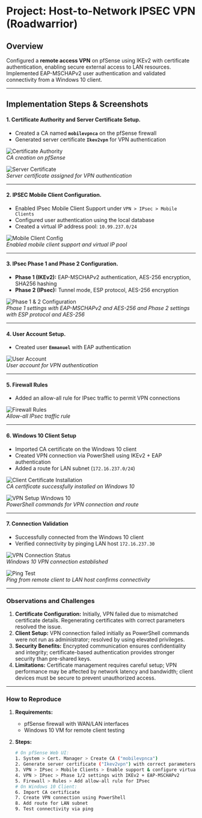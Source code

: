 # Project: Host-to-Network IPSEC VPN (Roadwarrior)

## Overview
Configured a **remote access VPN** on pfSense using IKEv2 with certificate authentication, enabling secure external access to LAN resources. Implemented EAP-MSCHAPv2 user authentication and validated connectivity from a Windows 10 client.

---

## Implementation Steps & Screenshots

#### 1. Certificate Authority and Server Certificate Setup.
- Created a CA named **`mobilevpnca`** on the pfSense firewall  
- Generated server certificate **`Ikev2vpn`** for VPN authentication  

![Certificate Authority](screenshots/hostvpn-ca.png)  
*CA creation on pfSense*  

![Server Certificate](screenshots/hostvpn-server-cert.png)  
*Server certificate assigned for VPN authentication*

---

#### 2. IPSEC Mobile Client Configuration.
- Enabled IPsec Mobile Client Support under `VPN > IPsec > Mobile Clients`  
- Configured user authentication using the local database  
- Created a virtual IP address pool: `10.99.237.0/24`  

![Mobile Client Config](screenshots/hostvpn-mobile-client.png)  
*Enabled mobile client support and virtual IP pool*

---

#### 3. IPsec Phase 1 and Phase 2 Configuration.
- **Phase 1 (IKEv2):** EAP-MSCHAPv2 authentication, AES-256 encryption, SHA256 hashing  
- **Phase 2 (IPsec):** Tunnel mode, ESP protocol, AES-256 encryption  

![Phase 1 & 2 Configuration](screenshots/hostvpn-phase1.png)  
*Phase 1 settings with EAP-MSCHAPv2 and AES-256 and Phase 2 settings with ESP protocol and AES-256*

---

#### 4. User Account Setup.
- Created user **`Emmanuel`** with EAP authentication  

![User Account](screenshots/hostvpn-user-account.png)  
*User account for VPN authentication*

---

#### 5. Firewall Rules
- Added an allow-all rule for IPsec traffic to permit VPN connections  

![Firewall Rules](screenshots/hostvpn-firewall-rule.png)  
*Allow-all IPsec traffic rule*

---

#### 6. Windows 10 Client Setup
- Imported CA certificate on the Windows 10 client  
- Created VPN connection via PowerShell using IKEv2 + EAP authentication  
- Added a route for LAN subnet (`172.16.237.0/24`)  

![Client Certificate Installation](screenshots/hostvpn-client-cert.png)  
*CA certificate successfully installed on Windows 10*  

![VPN Setup Windows 10](screenshots/hostvpn-client-vpn-setup.png)  
*PowerShell commands for VPN connection and route*

---

#### 7. Connection Validation
- Successfully connected from the Windows 10 client  
- Verified connectivity by pinging LAN host `172.16.237.30`  

![VPN Connection Status](screenshots/hostvpn-client-connected.png)  
*Windows 10 VPN connection established*  

![Ping Test](screenshots/hostvpn-ping-test.png)  
*Ping from remote client to LAN host confirms connectivity*

---

### **Observations and Challenges**
1. **Certificate Configuration:** Initially, VPN failed due to mismatched certificate details. Regenerating certificates with correct parameters resolved the issue.  
2. **Client Setup:** VPN connection failed initially as PowerShell commands were not run as administrator; resolved by using elevated privileges.  
3. **Security Benefits:** Encrypted communication ensures confidentiality and integrity; certificate-based authentication provides stronger security than pre-shared keys.  
4. **Limitations:** Certificate management requires careful setup; VPN performance may be affected by network latency and bandwidth; client devices must be secure to prevent unauthorized access.  

---

### **How to Reproduce**
1. **Requirements:**  
   - pfSense firewall with WAN/LAN interfaces  
   - Windows 10 VM for remote client testing  

2. **Steps:**  
   ```bash
   # On pfSense Web UI:
   1. System > Cert. Manager > Create CA ("mobilevpnca")
   2. Generate server certificate ("Ikev2vpn") with correct parameters
   3. VPN > IPsec > Mobile Clients > Enable support & configure virtual IP pool
   4. VPN > IPsec > Phase 1/2 settings with IKEv2 + EAP-MSCHAPv2
   5. Firewall > Rules > Add allow-all rule for IPsec
   # On Windows 10 Client:
   6. Import CA certificate
   7. Create VPN connection using PowerShell
   8. Add route for LAN subnet
   9. Test connectivity via ping